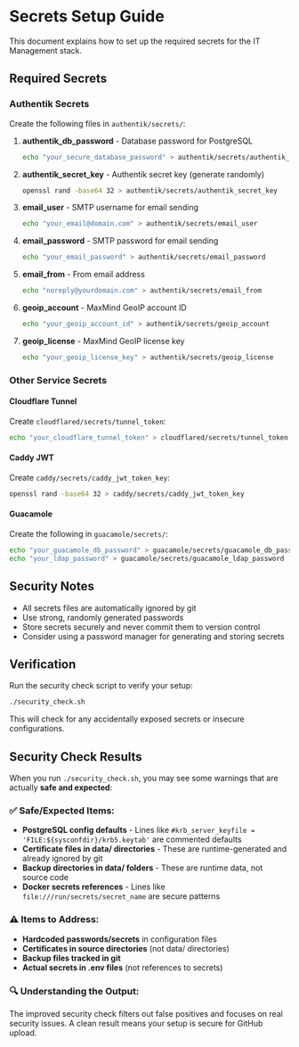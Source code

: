 # Secrets Setup Guide

This document explains how to set up the required secrets for the IT Management stack.

## Required Secrets

### Authentik Secrets

Create the following files in `authentik/secrets/`:

1. **authentik_db_password** - Database password for PostgreSQL
   ```bash
   echo "your_secure_database_password" > authentik/secrets/authentik_db_password
   ```

2. **authentik_secret_key** - Authentik secret key (generate randomly)
   ```bash
   openssl rand -base64 32 > authentik/secrets/authentik_secret_key
   ```

3. **email_user** - SMTP username for email sending
   ```bash
   echo "your_email@domain.com" > authentik/secrets/email_user
   ```

4. **email_password** - SMTP password for email sending
   ```bash
   echo "your_email_password" > authentik/secrets/email_password
   ```

5. **email_from** - From email address
   ```bash
   echo "noreply@yourdomain.com" > authentik/secrets/email_from
   ```

6. **geoip_account** - MaxMind GeoIP account ID
   ```bash
   echo "your_geoip_account_id" > authentik/secrets/geoip_account
   ```

7. **geoip_license** - MaxMind GeoIP license key
   ```bash
   echo "your_geoip_license_key" > authentik/secrets/geoip_license
   ```

### Other Service Secrets

#### Cloudflare Tunnel
Create `cloudflared/secrets/tunnel_token`:
```bash
echo "your_cloudflare_tunnel_token" > cloudflared/secrets/tunnel_token
```

#### Caddy JWT
Create `caddy/secrets/caddy_jwt_token_key`:
```bash
openssl rand -base64 32 > caddy/secrets/caddy_jwt_token_key
```

#### Guacamole
Create the following in `guacamole/secrets/`:
```bash
echo "your_guacamole_db_password" > guacamole/secrets/guacamole_db_password
echo "your_ldap_password" > guacamole/secrets/guacamole_ldap_password
```

## Security Notes

- All secrets files are automatically ignored by git
- Use strong, randomly generated passwords
- Store secrets securely and never commit them to version control
- Consider using a password manager for generating and storing secrets

## Verification

Run the security check script to verify your setup:
```bash
./security_check.sh
```

This will check for any accidentally exposed secrets or insecure configurations.

## Security Check Results

When you run `./security_check.sh`, you may see some warnings that are actually **safe and expected**:

### ✅ **Safe/Expected Items:**
- **PostgreSQL config defaults** - Lines like `#krb_server_keyfile = 'FILE:${sysconfdir}/krb5.keytab'` are commented defaults
- **Certificate files in data/ directories** - These are runtime-generated and already ignored by git
- **Backup directories in data/ folders** - These are runtime data, not source code
- **Docker secrets references** - Lines like `file:///run/secrets/secret_name` are secure patterns

### ⚠️ **Items to Address:**
- **Hardcoded passwords/secrets** in configuration files
- **Certificates in source directories** (not data/ directories)
- **Backup files tracked in git**
- **Actual secrets in .env files** (not references to secrets)

### 🔍 **Understanding the Output:**
The improved security check filters out false positives and focuses on real security issues. A clean result means your setup is secure for GitHub upload.
